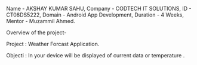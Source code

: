 Name - AKSHAY KUMAR SAHU,
Company - CODTECH IT SOLUTIONS,
ID - CT08DS5222,
Domain - Android App Development,
Duration - 4 Weeks,
Mentor - Muzammil Ahmed.


Overview of the project-

Project : Weather Forcast Application.

Objecti : In your device will be displayed of current data or temperature .
